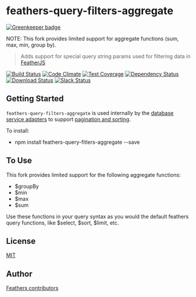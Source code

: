 # feathers-query-filters-aggregate

[![Greenkeeper badge](https://badges.greenkeeper.io/feathersjs/feathers-query-filters.svg)](https://greenkeeper.io/)

NOTE: This fork provides limited support for aggregate functions (sum, max, min, group by).

> Adds support for special query string params used for filtering data in [FeatherJS](https://github.com/feathersjs)

[![Build Status](https://travis-ci.org/feathersjs/feathers-query-filters.png?branch=master)](https://travis-ci.org/feathersjs/feathers-query-filters)
[![Code Climate](https://codeclimate.com/github/feathersjs/feathers-query-filters/badges/gpa.svg)](https://codeclimate.com/github/feathersjs/feathers-query-filters)
[![Test Coverage](https://codeclimate.com/github/feathersjs/feathers-query-filters/badges/coverage.svg)](https://codeclimate.com/github/feathersjs/feathers-query-filters/coverage)
[![Dependency Status](https://img.shields.io/david/feathersjs/feathers-query-filters.svg?style=flat-square)](https://david-dm.org/feathersjs/feathers-query-filters)
[![Download Status](https://img.shields.io/npm/dm/feathers-query-filters.svg?style=flat-square)](https://www.npmjs.com/package/feathers-query-filters)
[![Slack Status](http://slack.feathersjs.com/badge.svg)](http://slack.feathersjs.com)


## Getting Started

`feathers-query-filters-aggregate` is used internally by the [database service adapters](http://docs.feathersjs.com/databases/readme.html) to support [pagination and sorting](http://docs.feathersjs.com/databases/pagination.html).

To install:
- npm install feathers-query-fitlers-aggregate --save

## To Use
This fork provides limited support for the following aggregate functions:
- $groupBy
- $min
- $max
- $sum

Use these functions in your query syntax as you would the default feathers query functions, like $select, $sort, $limit, etc.

## License

[MIT](LICENSE)

## Author

[Feathers contributors](https://github.com/feathersjs/feathers-query-filters/graphs/contributors)
